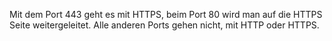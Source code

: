 Mit dem Port 443 geht es mit HTTPS, beim Port 80 wird man auf die HTTPS Seite weitergeleitet.
Alle anderen Ports gehen nicht, mit HTTP oder HTTPS.